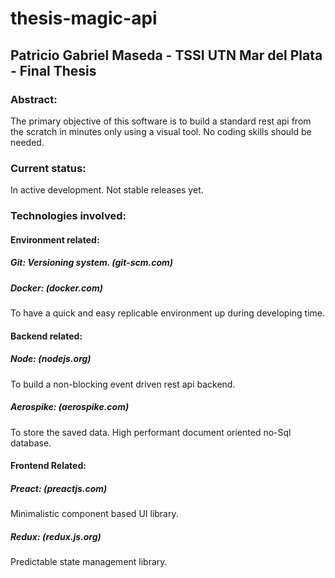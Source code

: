 # thesis-magic-api

## Patricio Gabriel Maseda - TSSI UTN Mar del Plata - Final Thesis

### Abstract:
The primary objective of this software is to build a standard rest api from the scratch in minutes only using a visual tool. No coding skills should be needed.

### Current status:
In active development. Not stable releases yet.

### Technologies involved:

#### Environment related:
##### Git: Versioning system. (git-scm.com)
##### Docker: (docker.com) 
To have a quick and easy replicable environment up during developing time.

#### Backend related:
##### Node: (nodejs.org)
To build a non-blocking event driven rest api backend.
##### Aerospike: (aerospike.com)
To store the saved data. High performant document oriented no-Sql database.

#### Frontend Related:
##### Preact: (preactjs.com)
Minimalistic component based UI library.
##### Redux: (redux.js.org)
Predictable state management library.
